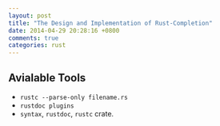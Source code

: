 ```yaml
---
layout: post
title: "The Design and Implementation of Rust-Completion"
date: 2014-04-29 20:28:16 +0800
comments: true
categories: rust
---
```

## Avialable Tools

- ``rustc --parse-only filename.rs``
- ``rustdoc plugins``
- ``syntax``, ``rustdoc``, ``rustc`` crate.


